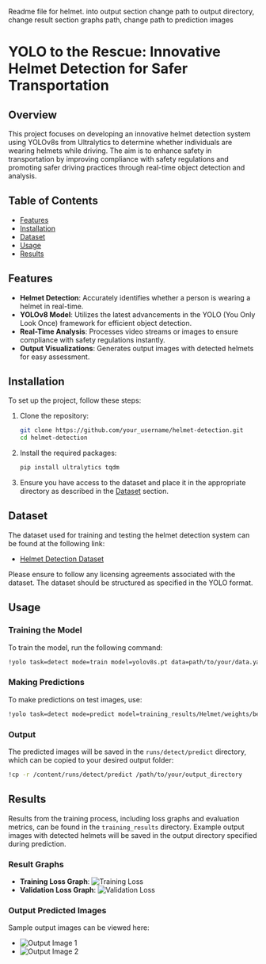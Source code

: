 Readme file for helmet. into output section change path to output directory, change result section graphs path, change path to prediction images
# YOLO to the Rescue: Innovative Helmet Detection for Safer Transportation

## Overview

This project focuses on developing an innovative helmet detection system using YOLOv8s from Ultralytics to determine whether individuals are wearing helmets while driving. The aim is to enhance safety in transportation by improving compliance with safety regulations and promoting safer driving practices through real-time object detection and analysis.

## Table of Contents

- [Features](#features)
- [Installation](#installation)
- [Dataset](#dataset)
- [Usage](#usage)
- [Results](#results)

## Features

- **Helmet Detection**: Accurately identifies whether a person is wearing a helmet in real-time.
- **YOLOv8 Model**: Utilizes the latest advancements in the YOLO (You Only Look Once) framework for efficient object detection.
- **Real-Time Analysis**: Processes video streams or images to ensure compliance with safety regulations instantly.
- **Output Visualizations**: Generates output images with detected helmets for easy assessment.

## Installation

To set up the project, follow these steps:

1. Clone the repository:
   ```bash
   git clone https://github.com/your_username/helmet-detection.git
   cd helmet-detection
   ```

2. Install the required packages:
   ```bash
   pip install ultralytics tqdm
   ```

3. Ensure you have access to the dataset and place it in the appropriate directory as described in the [Dataset](#dataset) section.

## Dataset

The dataset used for training and testing the helmet detection system can be found at the following link:

- [Helmet Detection Dataset](https://universe.roboflow.com/bike-helmets/bike-helmet-detection-2vdjo/dataset/2)

Please ensure to follow any licensing agreements associated with the dataset. The dataset should be structured as specified in the YOLO format.

## Usage

### Training the Model

To train the model, run the following command:

```bash
!yolo task=detect mode=train model=yolov8s.pt data=path/to/your/data.yaml epochs=50 imgsz=640 batch=8 project=training_results name=Helmet
```

### Making Predictions

To make predictions on test images, use:

```bash
!yolo task=detect mode=predict model=training_results/Helmet/weights/best.pt conf=0.35 source=path/to/your/test_images
```

### Output

The predicted images will be saved in the `runs/detect/predict` directory, which can be copied to your desired output folder:

```bash
!cp -r /content/runs/detect/predict /path/to/your/output_directory
```

## Results

Results from the training process, including loss graphs and evaluation metrics, can be found in the `training_results` directory. Example output images with detected helmets will be saved in the output directory specified during prediction.

### Result Graphs

- **Training Loss Graph**: ![Training Loss](path/to/training_loss_graph)
- **Validation Loss Graph**: ![Validation Loss](path/to/validation_loss_graph)

### Output Predicted Images

Sample output images can be viewed here:

- ![Output Image 1](path/to/output_image_1)
- ![Output Image 2](path/to/output_image_2)

